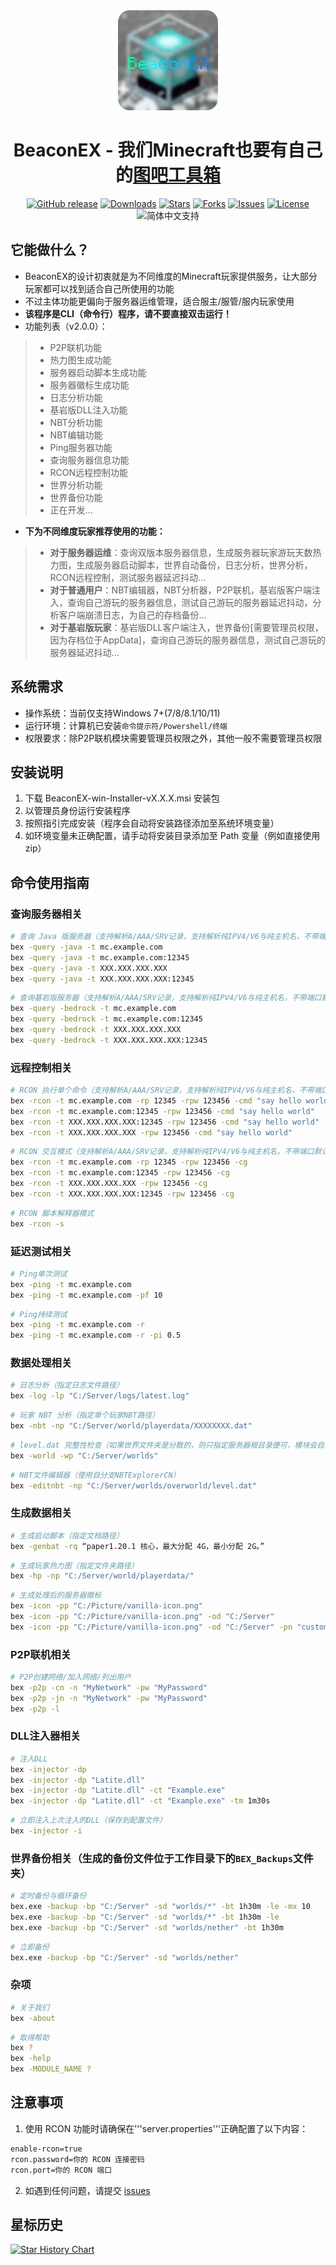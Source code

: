 <div align="center">

<img src="Resources/ICON.png" alt="Logo" width="160" height="160">

# BeaconEX - 我们Minecraft也要有自己的[图吧工具箱](https://tubatool.com.cn/?lang=ZH)

[![GitHub release](https://img.shields.io/github/v/release/GongSunFangYun/BeaconEX?style=flat-square)]()
[![Downloads](https://img.shields.io/github/downloads/GongSunFangYun/BeaconEX/total?style=flat-square)]()
[![Stars](https://img.shields.io/github/stars/GongSunFangYun/BeaconEX?style=flat-square)]()
[![Forks](https://img.shields.io/github/forks/GongSunFangYun/BeaconEX?style=flat-square)]()
[![Issues](https://img.shields.io/github/issues/GongSunFangYun/BeaconEX?style=flat-square)]()
[![License](https://img.shields.io/github/license/GongSunFangYun/BeaconEX?style=flat-square)]()
![简体中文支持](https://img.shields.io/badge/简体中文-支持-ff8c00?style=flat-square&labelColor=ff8c00&color=ffd700)

</div>

## 它能做什么？

- BeaconEX的设计初衷就是为不同维度的Minecraft玩家提供服务，让大部分玩家都可以找到适合自己所使用的功能
- 不过主体功能更偏向于服务器运维管理，适合服主/服管/服内玩家使用
- **该程序是CLI（命令行）程序，请不要直接双击运行！**
- 功能列表（v2.0.0）：
>- P2P联机功能
>- 热力图生成功能
>- 服务器启动脚本生成功能
>- 服务器徽标生成功能
>- 日志分析功能
>- 基岩版DLL注入功能
>- NBT分析功能
>- NBT编辑功能
>- Ping服务器功能
>- 查询服务器信息功能
>- RCON远程控制功能
>- 世界分析功能
>- 世界备份功能
>- 正在开发...
- **下为不同维度玩家推荐使用的功能：**
>- **对于服务器运维**：查询双版本服务器信息，生成服务器玩家游玩天数热力图，生成服务器启动脚本，世界自动备份，日志分析，世界分析，RCON远程控制，测试服务器延迟抖动...
>- **对于普通用户**：NBT编辑器，NBT分析器，P2P联机，基岩版客户端注入，查询自己游玩的服务器信息，测试自己游玩的服务器延迟抖动，分析客户端崩溃日志，为自己的存档备份...
>- **对于基岩版玩家**：基岩版DLL客户端注入，世界备份[需要管理员权限，因为存档位于AppData]，查询自己游玩的服务器信息，测试自己游玩的服务器延迟抖动...

## 系统需求
- 操作系统：当前仅支持Windows 7+(7/8/8.1/10/11)
- 运行环境：计算机已安装```命令提示符/Powershell/终端```
- 权限要求：除P2P联机模块需要管理员权限之外，其他一般不需要管理员权限

## 安装说明
1. 下载 BeaconEX-win-Installer-vX.X.X.msi 安装包
2. 以管理员身份运行安装程序
3. 按照指引完成安装（程序会自动将安装路径添加至系统环境变量）
4. 如环境变量未正确配置，请手动将安装目录添加至 Path 变量（例如直接使用zip）

## 命令使用指南
### 查询服务器相关
```bash
# 查询 Java 版服务器（支持解析A/AAA/SRV记录，支持解析纯IPV4/V6与纯主机名，不带端口默认为25565）
bex -query -java -t mc.example.com
bex -query -java -t mc.example.com:12345
bex -query -java -t XXX.XXX.XXX.XXX
bex -query -java -t XXX.XXX.XXX.XXX:12345
```
```bash
# 查询基岩版服务器（支持解析A/AAA/SRV记录，支持解析纯IPV4/V6与纯主机名，不带端口默认为19132）
bex -query -bedrock -t mc.example.com
bex -query -bedrock -t mc.example.com:12345
bex -query -bedrock -t XXX.XXX.XXX.XXX
bex -query -bedrock -t XXX.XXX.XXX.XXX:12345
```
### 远程控制相关
```bash
# RCON 执行单个命令（支持解析A/AAA/SRV记录，支持解析纯IPV4/V6与纯主机名，不带端口默认JE25565/BE19132，RCON不帶端口默认25575）
bex -rcon -t mc.example.com -rp 12345 -rpw 123456 -cmd "say hello world！"
bex -rcon -t mc.example.com:12345 -rpw 123456 -cmd "say hello world"
bex -rcon -t XXX.XXX.XXX.XXX:12345 -rpw 123456 -cmd "say hello world"
bex -rcon -t XXX.XXX.XXX.XXX -rpw 123456 -cmd "say hello world"
```
```bash
# RCON 交互模式（支持解析A/AAA/SRV记录，支持解析纯IPV4/V6与纯主机名，不带端口默认JE25565/BE19132，RCON不帶端口默认25575）
bex -rcon -t mc.example.com -rp 12345 -rpw 123456 -cg
bex -rcon -t mc.example.com:12345 -rpw 123456 -cg
bex -rcon -t XXX.XXX.XXX.XXX -rpw 123456 -cg
bex -rcon -t XXX.XXX.XXX.XXX:12345 -rpw 123456 -cg
```
```bash
# RCON 脚本解释器模式
bex -rcon -s
```
### 延迟测试相关
```bash
# Ping单次测试
bex -ping -t mc.example.com
bex -ping -t mc.example.com -pf 10
```
```bash
# Ping持续测试
bex -ping -t mc.example.com -r
bex -ping -t mc.example.com -r -pi 0.5
```
### 数据处理相关
```bash
# 日志分析（指定日志文件路径）
bex -log -lp "C:/Server/logs/latest.log"
```
```bash
# 玩家 NBT 分析（指定单个玩家NBT路径）
bex -nbt -np "C:/Server/world/playerdata/XXXXXXXX.dat"
```
```bash
# level.dat 完整性检查（如果世界文件夹是分散的，则只指定服务器根目录便可，模块会自动扫描 level.dat 文件位置）
bex -world -wp "C:/Server/worlds"
```
```bash
# NBT文件编辑器（使用自分支NBTExplorerCN）
bex -editnbt -np "C:/Server/worlds/overworld/level.dat"
```
### 生成数据相关
```bash
# 生成启动脚本（指定文档路径）
bex -genbat -rq “paper1.20.1 核心，最大分配 4G，最小分配 2G。”
```
```bash
# 生成玩家热力图（指定文件夹路径）
bex -hp -np "C:/Server/world/playerdata/"
```
```bash
# 生成处理后的服务器徽标
bex -icon -pp "C:/Picture/vanilla-icon.png"
bex -icon -pp "C:/Picture/vanilla-icon.png" -od "C:/Server"
bex -icon -pp "C:/Picture/vanilla-icon.png" -od "C:/Server" -pn "custom-name.png"
```
### P2P联机相关
```bash
# P2P创建网络/加入网络/列出用户
bex -p2p -cn -n "MyNetwork" -pw "MyPassword"  
bex -p2p -jn -n "MyNetwork" -pw "MyPassword"  
bex -p2p -l
```
### DLL注入器相关
```bash
# 注入DLL
bex -injector -dp  
bex -injector -dp "Latite.dll"  
bex -injector -dp "Latite.dll" -ct "Example.exe"
bex -injector -dp "Latite.dll" -ct "Example.exe" -tm 1m30s  
```
```bash
# 立即注入上次注入的DLL（保存到配置文件）
bex -injector -i
```
### 世界备份相关（生成的备份文件位于工作目录下的```BEX_Backups```文件夹）
```bash
# 定时备份与循环备份
bex.exe -backup -bp "C:/Server" -sd "worlds/*" -bt 1h30m -le -mx 10
bex.exe -backup -bp "C:/Server" -sd "worlds/*" -bt 1h30m -le
bex.exe -backup -bp "C:/Server" -sd "worlds/nether" -bt 1h30m
```
```bash
# 立即备份
bex.exe -backup -bp "C:/Server" -sd "worlds/nether"
```
### 杂项
```bash
# 关于我们
bex -about
```
```bash
# 取得帮助
bex ?
bex -help
bex -MODULE_NAME ?
```
## 注意事项  
1. 使用 RCON 功能时请确保在'''server.properties'''正确配置了以下内容：
```bash
enable-rcon=true
rcon.password=你的 RCON 连接密码
rcon.port=你的 RCON 端口
```
2. 如遇到任何问题，请提交 [issues](https://github.com/GongSunFangYun/BeaconEX/issues/new)

## 星标历史

<a href="https://www.star-history.com/#GongSunFangYun/BeaconEX&Date">
 <picture>
   <source media="(prefers-color-scheme: dark)" srcset="https://api.star-history.com/svg?repos=GongSunFangYun/BeaconEX&type=Date&theme=dark" />
   <source media="(prefers-color-scheme: light)" srcset="https://api.star-history.com/svg?repos=GongSunFangYun/BeaconEX&type=Date" />
   <img alt="Star History Chart" src="https://api.star-history.com/svg?repos=GongSunFangYun/BeaconEX&type=Date" />
 </picture>
</a>
